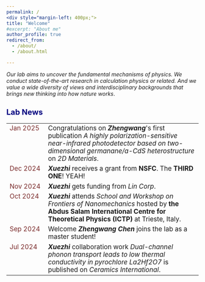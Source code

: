 ```yaml
---
permalink: /
<div style="margin-left: 400px;">
title: "Welcome"
#excerpt: "About me"
author_profile: true
redirect_from: 
  - /about/
  - /about.html

---
```






*Our lab aims to uncover the fundamental mechanisms of physics. We conduct state-of-the-art research in calculation physics or related. And we value a wide diversity of views and interdisciplinary backgrounds that brings new thinking into how nature works*.

<h1 style="color:	#000080; font-size: 20px;">Lab News</h1>

<table style="width:100%; font-size:17px; border-collapse: collapse; border: none;">
  <tr>
    <td style="color:#7a2b2b; width:20%; border: none; vertical-align: top;">Jan 2025</td>
    <td style="border: none;">Congratulations on <strong> <i>Zhengwang</i></strong>'s first publication <em>A highly polarization-sensitive near-infrared photodetector based on two-dimensional germanane/a-CdS heterostructure</em> on <em>2D Materials</em>.</td>
  </tr>
  <tr>
    <td style="color:#7a2b2b; border: none; vertical-align: top;">Dec 2024</td>
    <td style="border: none;"><strong><i>Xuezhi</i></strong> receives a grant from <strong>NSFC</strong>. The <strong>THIRD ONE</strong>! YEAH!</td>
  </tr>
  <tr>
    <td style="color:#7a2b2b; border: none; vertical-align: top;">Nov 2024</td>
    <td style="border: none;"><strong><i>Xuezhi</i></strong> gets funding from <em>Lin Corp</em>.</td>
  </tr>
  <tr>
    <td style="color:#7a2b2b; border: none; vertical-align: top;">Oct 2024</td>
    <td style="border: none;"><strong><i> Xuezhi</i></strong> attends <em>School and Workshop on Frontiers of Nanomechanics</em> hosted by <strong>the Abdus Salam International Centre for Theoretical Physics (ICTP)</strong> at Trieste, Italy.</td>
  </tr>
  <tr>
    <td style="color:#7a2b2b; border: none; vertical-align: top;">Sep 2024</td>
    <td style="border: none;">Welcome <strong><i>Zhengwang Chen</i></strong> joins the lab as a master student!</td>
  </tr>
  <tr>
    <td style="color:#7a2b2b; border: none; vertical-align: top;">Jul 2024</td>
    <td style="border: none;"><strong><i>Xuezhi</i></strong> collaboration work <em>Dual-channel phonon transport leads to low thermal conductivity in pyrochlore La2Hf2O7</em> is published on <em>Ceramics International</em>.</td>
  </tr>
</table>
